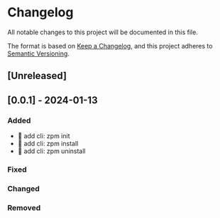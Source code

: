 # Changelog

All notable changes to this project will be documented in this file.

The format is based on [Keep a Changelog](https://keepachangelog.com/en/1.0.0/),
and this project adheres to [Semantic Versioning](https://semver.org/spec/v2.0.0.html).

## [Unreleased]

## [0.0.1] - 2024-01-13

### Added

- :tada: add cli: zpm init
- :tada: add cli: zpm install
- :tada: add cli: zpm uninstall

### Fixed

### Changed

### Removed
